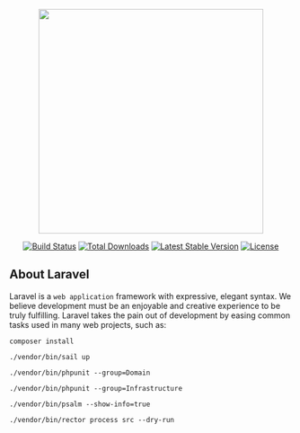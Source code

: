 <p align="center"><a href="https://laravel.com" target="_blank"><img src="https://raw.githubusercontent.com/laravel/art/master/logo-lockup/5%20SVG/2%20CMYK/1%20Full%20Color/laravel-logolockup-cmyk-red.svg" width="400"></a></p>

<p align="center">
<a href="https://travis-ci.org/laravel/framework"><img src="https://travis-ci.org/laravel/framework.svg" alt="Build Status"></a>
<a href="https://packagist.org/packages/laravel/framework"><img src="https://img.shields.io/packagist/dt/laravel/framework" alt="Total Downloads"></a>
<a href="https://packagist.org/packages/laravel/framework"><img src="https://img.shields.io/packagist/v/laravel/framework" alt="Latest Stable Version"></a>
<a href="https://packagist.org/packages/laravel/framework"><img src="https://img.shields.io/packagist/l/laravel/framework" alt="License"></a>
</p>

## About Laravel

Laravel is a `web application` framework with expressive, elegant syntax. We believe development must be an enjoyable and creative experience to be truly fulfilling. Laravel takes the pain out of development by easing common tasks used in many web projects, such as:

```
composer install
```

```
./vendor/bin/sail up
```

```
./vendor/bin/phpunit --group=Domain
```

```
./vendor/bin/phpunit --group=Infrastructure
```

```
./vendor/bin/psalm --show-info=true
```

```
./vendor/bin/rector process src --dry-run
```
